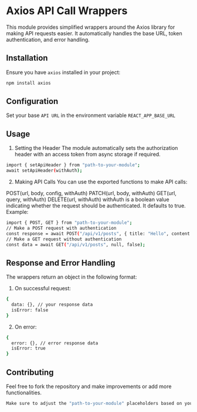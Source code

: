 # Axios API Call Wrappers

This module provides simplified wrappers around the Axios library for making API requests easier. It automatically handles the base URL, token authentication, and error handling.

## Installation

Ensure you have `axios` installed in your project:
```bash
npm install axios
```

## Configuration
Set your base ```API URL``` in the environment variable ```REACT_APP_BASE_URL```

## Usage
1. Setting the Header
The module automatically sets the authorization header with an access token from async storage if required.
```bash
import { setApiHeader } from "path-to-your-module";
await setApiHeader(withAuth);
```

2. Making API Calls
You can use the exported functions to make API calls:

POST(url, body, config, withAuth)
PATCH(url, body, withAuth)
GET(url, query, withAuth)
DELETE(url, withAuth)
withAuth is a boolean value indicating whether the request should be authenticated. It defaults to true.
Example:
```bash
import { POST, GET } from "path-to-your-module";
// Make a POST request with authentication
const response = await POST("/api/v1/posts", { title: "Hello", content: "World" });
// Make a GET request without authentication
const data = await GET("/api/v1/posts", null, false);

```
## Response and Error Handling
The wrappers return an object in the following format:
1. On successful request:
```bash
{
  data: {}, // your response data
  isError: false
}
```
2. On error:
```bash
{
  error: {}, // error response data
  isError: true
}
```
## Contributing
Feel free to fork the repository and make improvements or add more functionalities.
```bash
Make sure to adjust the "path-to-your-module" placeholders based on your actual directory structure. Once you've added this to your GitHub repository as a `README.md`, it should render correctly with the proper formatting.
```


